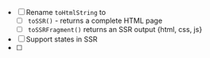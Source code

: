- [ ] Rename `toHtmlString` to 
    - [ ] `toSSR()` - returns a complete HTML page
    - [ ] `toSSRFragment()` returns an SSR output {html, css, js}
- [ ] Support states in SSR
- [ ] 